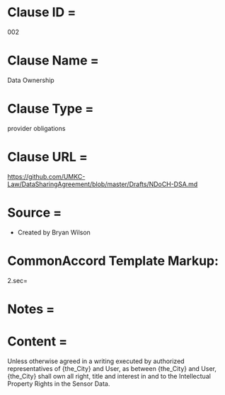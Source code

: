 # Clause ID = 
002

# Clause Name = 
Data Ownership


# Clause Type =
provider obligations


# Clause URL = 
https://github.com/UMKC-Law/DataSharingAgreement/blob/master/Drafts/NDoCH-DSA.md

# Source = 
* Created by Bryan Wilson

# CommonAccord Template Markup:   
2.sec=  

# Notes = 

# Content = 
Unless otherwise agreed in a writing executed by authorized representatives of {the_City} and User, as between {the_City} and User, {the_City} shall own all right, title and interest in and to the Intellectual Property Rights in the Sensor Data.
